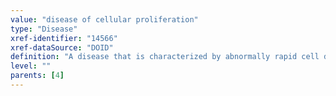 ```yaml
---
value: "disease of cellular proliferation"
type: "Disease"
xref-identifier: "14566"
xref-dataSource: "DOID"
definition: "A disease that is characterized by abnormally rapid cell division."
level: ""
parents: [4]
---
```

